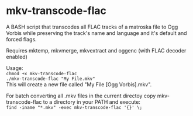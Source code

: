 mkv-transcode-flac
==================

A BASH script that transcodes all FLAC tracks of a matroska file to Ogg Vorbis while preserving the track's name and language and it's default and forced flags.

Requires mktemp, mkvmerge, mkvextract and oggenc (with FLAC decoder enabled)

Usage:  
`chmod +x mkv-transcode-flac`  
`./mkv-transcode-flac "My File.mkv"`  
This will create a new file called "My File [Ogg Vorbis].mkv".

For batch converting all .mkv files in the current directoy copy mkv-transcode-flac to a directory in your PATH and execute:  
`find -iname "*.mkv" -exec mkv-transcode-flac '{}' \;`
